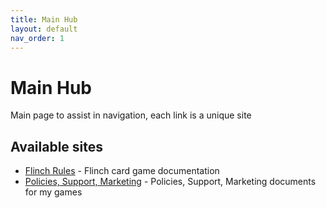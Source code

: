 ```yaml
---
title: Main Hub
layout: default
nav_order: 1
---
```


# Main Hub
Main page to assist in navigation, each link is a unique site

## Available sites

- [Flinch Rules](/flinch/en) - Flinch card game documentation
- [Policies, Support, Marketing](/games/) - Policies, Support, Marketing documents for my games
